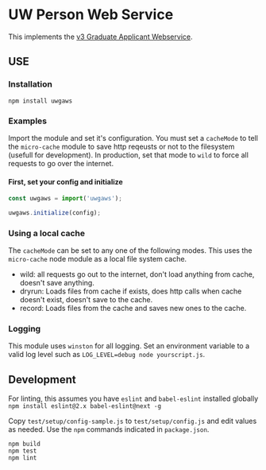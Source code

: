 # UW Person Web Service
This implements the [v3 Graduate Applicant Webservice](https://webdev.grad.uw.edu/grad_appl/documentation/uwnetid/version3api.html).   

## USE

### Installation

    npm install uwgaws

### Examples

Import the module and set it's configuration.  You must set a ``cacheMode`` to tell the ``micro-cache`` module to save http reqeusts or not to the filesystem (usefull for development).  In production, set that mode to ``wild`` to force all requests to go over the internet.

#### First, set your config and initialize



```JavaScript
const uwgaws = import('uwgaws');

uwgaws.initialize(config);
```

#### 

### Using a local cache

The ``cacheMode`` can be set to any one of the following modes.  This uses the ``micro-cache`` node module as a local file system cache.  

- wild: all requests go out to the internet, don't load anything from cache, doesn't save anything.
- dryrun: Loads files from cache if exists, does http calls when cache doesn't exist, doesn't save to the cache.
- record: Loads files from the cache and saves new ones to the cache.

### Logging
This module uses ``winston`` for all logging.  Set an environment variable to a valid log level such as ``LOG_LEVEL=debug node yourscript.js``.

## Development
For linting, this assumes you have ``eslint`` and ``babel-eslint`` installed globally ``npm install eslint@2.x babel-eslint@next -g``

Copy ``test/setup/config-sample.js`` to ``test/setup/config.js`` and edit values as needed. Use the ``npm`` commands indicated in ``package.json``.

    npm build
    npm test
    npm lint
